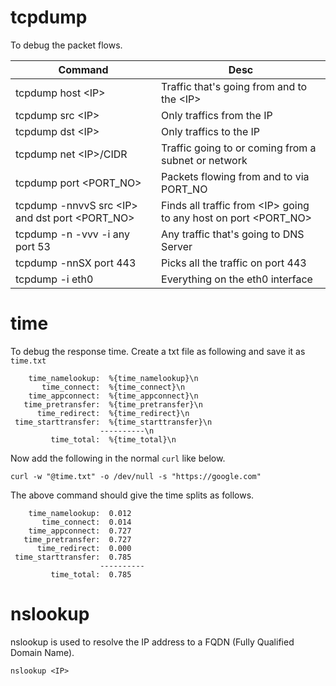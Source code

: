 # tcpdump
To debug the packet flows.

Command | Desc
--|--
tcpdump host \<IP\> | Traffic that's going from and to the \<IP\>
tcpdump src \<IP\> | Only traffics from the IP
tcpdump dst \<IP\> | Only traffics to the IP
tcpdump net \<IP\>/CIDR | Traffic going to or coming from a subnet or network
tcpdump port \<PORT_NO\> | Packets flowing from and to via PORT_NO
tcpdump -nnvvS src \<IP\> and dst port \<PORT_NO\> | Finds all traffic from \<IP\> going to any host on port \<PORT_NO\>
tcpdump -n -vvv -i any port 53 | Any traffic that's going to DNS Server
tcpdump -nnSX port 443 | Picks all the traffic on port 443
tcpdump -i eth0 | Everything on the eth0 interface



# time
To debug the response time.
Create a txt file as following and save it as `time.txt`
```
    time_namelookup:  %{time_namelookup}\n
       time_connect:  %{time_connect}\n
    time_appconnect:  %{time_appconnect}\n
   time_pretransfer:  %{time_pretransfer}\n
      time_redirect:  %{time_redirect}\n
 time_starttransfer:  %{time_starttransfer}\n
                    ----------\n
         time_total:  %{time_total}\n
```

Now add the following in the normal `curl` like below.
```
curl -w "@time.txt" -o /dev/null -s "https://google.com"
```

The above command should give the time splits as follows.
```
    time_namelookup:  0.012 
       time_connect:  0.014
    time_appconnect:  0.727
   time_pretransfer:  0.727
      time_redirect:  0.000
 time_starttransfer:  0.785
                    ----------
         time_total:  0.785
```


# nslookup
nslookup is used to resolve the IP address to a FQDN (Fully Qualified Domain Name).

`nslookup <IP>`
